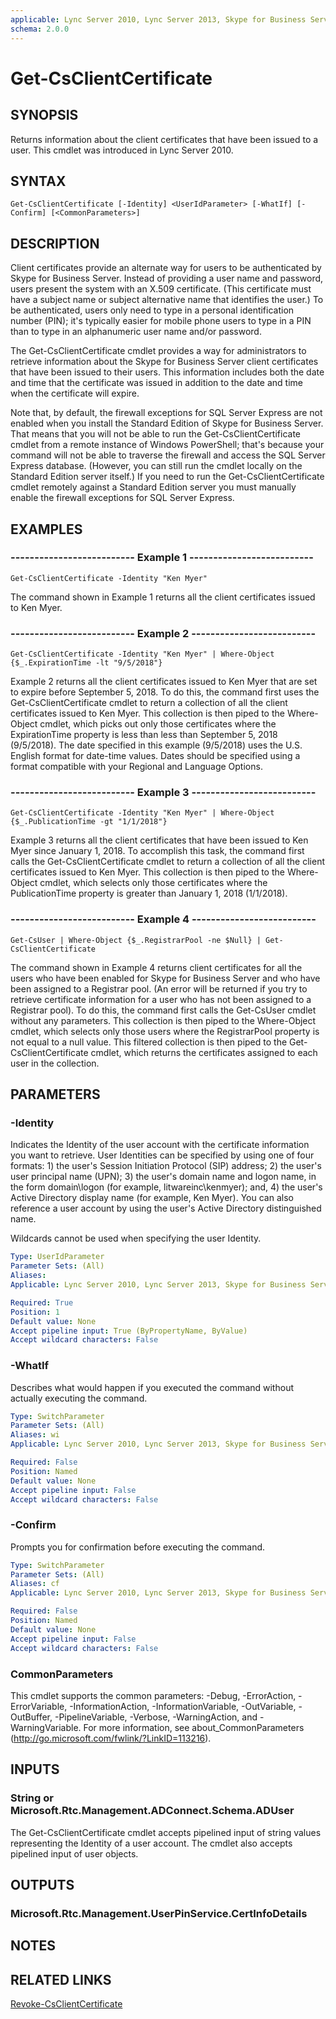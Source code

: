 ```yaml
---
applicable: Lync Server 2010, Lync Server 2013, Skype for Business Server 2015
schema: 2.0.0
---
```


# Get-CsClientCertificate

## SYNOPSIS
Returns information about the client certificates that have been issued to a user.
This cmdlet was introduced in Lync Server 2010.


## SYNTAX

```
Get-CsClientCertificate [-Identity] <UserIdParameter> [-WhatIf] [-Confirm] [<CommonParameters>]
```

## DESCRIPTION
Client certificates provide an alternate way for users to be authenticated by Skype for Business Server.
Instead of providing a user name and password, users present the system with an X.509 certificate.
(This certificate must have a subject name or subject alternative name that identifies the user.) To be authenticated, users only need to type in a personal identification number (PIN); it's typically easier for mobile phone users to type in a PIN than to type in an alphanumeric user name and/or password.

The Get-CsClientCertificate cmdlet provides a way for administrators to retrieve information about the Skype for Business Server client certificates that have been issued to their users.
This information includes both the date and time that the certificate was issued in addition to the date and time when the certificate will expire.

Note that, by default, the firewall exceptions for SQL Server Express are not enabled when you install the Standard Edition of Skype for Business Server.
That means that you will not be able to run the Get-CsClientCertificate cmdlet from a remote instance of Windows PowerShell; that's because your command will not be able to traverse the firewall and access the SQL Server Express database.
(However, you can still run the cmdlet locally on the Standard Edition server itself.) If you need to run the Get-CsClientCertificate cmdlet remotely against a Standard Edition server you must manually enable the firewall exceptions for SQL Server Express.


## EXAMPLES

### -------------------------- Example 1 --------------------------
```
Get-CsClientCertificate -Identity "Ken Myer"
```

The command shown in Example 1 returns all the client certificates issued to Ken Myer.

### -------------------------- Example 2 --------------------------
```
Get-CsClientCertificate -Identity "Ken Myer" | Where-Object {$_.ExpirationTime -lt "9/5/2018"}
```

Example 2 returns all the client certificates issued to Ken Myer that are set to expire before September 5, 2018.
To do this, the command first uses the Get-CsClientCertificate cmdlet to return a collection of all the client certificates issued to Ken Myer.
This collection is then piped to the Where-Object cmdlet, which picks out only those certificates where the ExpirationTime property is less than less than September 5, 2018 (9/5/2018).
The date specified in this example (9/5/2018) uses the U.S.
English format for date-time values.
Dates should be specified using a format compatible with your Regional and Language Options.

### -------------------------- Example 3 --------------------------
```
Get-CsClientCertificate -Identity "Ken Myer" | Where-Object {$_.PublicationTime -gt "1/1/2018"}
```

Example 3 returns all the client certificates that have been issued to Ken Myer since January 1, 2018.
To accomplish this task, the command first calls the Get-CsClientCertificate cmdlet to return a collection of all the client certificates issued to Ken Myer.
This collection is then piped to the Where-Object cmdlet, which selects only those certificates where the PublicationTime property is greater than January 1, 2018 (1/1/2018).

### -------------------------- Example 4 --------------------------
```
Get-CsUser | Where-Object {$_.RegistrarPool -ne $Null} | Get-CsClientCertificate
```

The command shown in Example 4 returns client certificates for all the users who have been enabled for Skype for Business Server and who have been assigned to a Registrar pool.
(An error will be returned if you try to retrieve certificate information for a user who has not been assigned to a Registrar pool).
To do this, the command first calls the Get-CsUser cmdlet without any parameters.
This collection is then piped to the Where-Object cmdlet, which selects only those users where the RegistrarPool property is not equal to a null value.
This filtered collection is then piped to the Get-CsClientCertificate cmdlet, which returns the certificates assigned to each user in the collection.


## PARAMETERS

### -Identity
Indicates the Identity of the user account with the certificate information you want to retrieve.
User Identities can be specified by using one of four formats: 1) the user's Session Initiation Protocol (SIP) address; 2) the user's user principal name (UPN); 3) the user's domain name and logon name, in the form domain\logon (for example, litwareinc\kenmyer); and, 4) the user's Active Directory display name (for example, Ken Myer).
You can also reference a user account by using the user's Active Directory distinguished name.

Wildcards cannot be used when specifying the user Identity.

```yaml
Type: UserIdParameter
Parameter Sets: (All)
Aliases: 
Applicable: Lync Server 2010, Lync Server 2013, Skype for Business Server 2015

Required: True
Position: 1
Default value: None
Accept pipeline input: True (ByPropertyName, ByValue)
Accept wildcard characters: False
```

### -WhatIf
Describes what would happen if you executed the command without actually executing the command.

```yaml
Type: SwitchParameter
Parameter Sets: (All)
Aliases: wi
Applicable: Lync Server 2010, Lync Server 2013, Skype for Business Server 2015

Required: False
Position: Named
Default value: None
Accept pipeline input: False
Accept wildcard characters: False
```

### -Confirm
Prompts you for confirmation before executing the command.

```yaml
Type: SwitchParameter
Parameter Sets: (All)
Aliases: cf
Applicable: Lync Server 2010, Lync Server 2013, Skype for Business Server 2015

Required: False
Position: Named
Default value: None
Accept pipeline input: False
Accept wildcard characters: False
```

### CommonParameters
This cmdlet supports the common parameters: -Debug, -ErrorAction, -ErrorVariable, -InformationAction, -InformationVariable, -OutVariable, -OutBuffer, -PipelineVariable, -Verbose, -WarningAction, and -WarningVariable. For more information, see about_CommonParameters (http://go.microsoft.com/fwlink/?LinkID=113216).


## INPUTS

### String or Microsoft.Rtc.Management.ADConnect.Schema.ADUser
The Get-CsClientCertificate cmdlet accepts pipelined input of string values representing the Identity of a user account.
The cmdlet also accepts pipelined input of user objects.


## OUTPUTS

### Microsoft.Rtc.Management.UserPinService.CertInfoDetails


## NOTES


## RELATED LINKS

[Revoke-CsClientCertificate]()